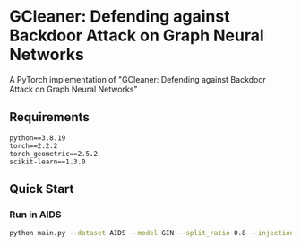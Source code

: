 # GCleaner: Defending against Backdoor Attack on Graph Neural Networks

A PyTorch implementation of "GCleaner: Defending against Backdoor Attack on Graph Neural Networks"

## Requirements

```
python==3.8.19
torch==2.2.2
torch_geometric==2.5.2
scikit-learn==1.3.0
```

## Quick Start

### Run in AIDS

```sh
python main.py --dataset AIDS --model GIN --split_ratio 0.8 --injection_ratio 0.05 --trigger_ratio 0.2 --target_label 1 --attack_method subgraph --epoch 50
```

